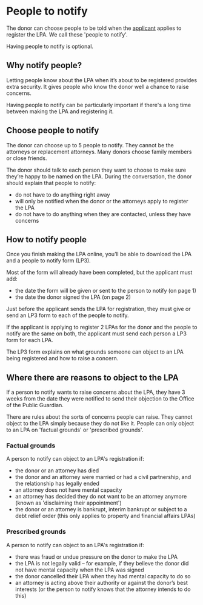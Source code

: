 # People to notify

The donor can choose people to be told when the [applicant](/help/#topic-applicant) applies to register the LPA. We call these 'people to notify'.

Having people to notify is optional.

## Why notify people?

Letting people know about the LPA when it’s about to be registered provides extra security. It gives people who know the donor well a chance to raise concerns.

Having people to notify can be particularly important if there's a long time between making the LPA and registering it.

## Choose people to notify

The donor can choose up to 5 people to notify. They cannot be the attorneys or replacement attorneys. Many donors choose family members or close friends.

The donor should talk to each person they want to choose to make sure they’re happy to be named on the LPA. During the conversation, the donor should explain that people to notify:

* do not have to do anything right away
* will only be notified when the donor or the attorneys apply to register the LPA
* do not have to do anything when they are contacted, unless they have concerns

## How to notify people

Once you finish making the LPA online, you’ll be able to download the LPA and a people to notify form (LP3).

Most of the form will already have been completed, but the applicant must add:

* the date the form will be given or sent to the person to notify (on page 1)
* the date the donor signed the LPA (on page 2)

Just before the applicant sends the LPA for registration, they must give or send an LP3 form to each of the people to notify.

If the applicant is applying to register 2 LPAs for the donor and the people to notify are the same on both, the applicant must send each person a LP3 form for each LPA.

The LP3 form explains on what grounds someone can object to an LPA being registered and how to raise a concern.

## Where there are reasons to object to the LPA

If a person to notify wants to raise concerns about the LPA, they have 3 weeks from the date they were notified to send their objection to the Office of the Public Guardian.

There are rules about the sorts of concerns people can raise. They cannot object to the LPA simply because they do not like it. People can only object to an LPA on 'factual grounds' or 'prescribed grounds'.

### Factual grounds

A person to notify can object to an LPA's registration if:

* the donor or an attorney has died
* the donor and an attorney were married or had a civil partnership, and the relationship has legally ended
* an attorney does not have mental capacity
* an attorney has decided they do not want to be an attorney anymore (known as 'disclaiming their appointment')
* the donor or an attorney is bankrupt, interim bankrupt or subject to a debt relief order (this only applies to property and financial affairs LPAs)

### Prescribed grounds

A person to notify can object to an LPA's registration if:

* there was fraud or undue pressure on the donor to make the LPA
* the LPA is not legally valid – for example, if they believe the donor did not have mental capacity when the LPA was signed
* the donor cancelled their LPA when they had mental capacity to do so
* an attorney is acting above their authority or against the donor’s best interests (or the person to notify knows that the attorney intends to do this)
